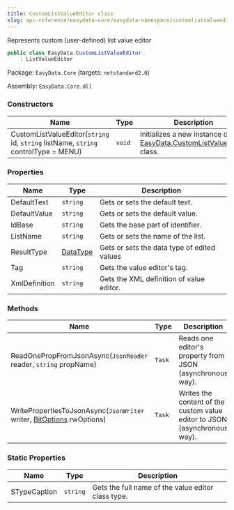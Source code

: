 ```yaml
---
title: CustomListValueEditor class
slug: api-reference/easydata-core/easydata-namespace/customlistvalueeditor-class
---
```

Represents custom (user-defined) list value editor
```csharp
public class EasyData.CustomListValueEditor
    : ListValueEditor

```
Package: `EasyData.Core` (targets: `netstandard2.0`)

Assembly: `EasyData.Core.dll`

### Constructors

| Name | Type | Description | 
| --- | --- | --- | 
| CustomListValueEditor(`string` id, `string` listName, `string` controlType = MENU) | `void` | Initializes a new instance of the [EasyData.CustomListValueEditor](/api-reference/easydata-core/easydata-namespace/customlistvalueeditor-class) class. | 


### Properties

| Name | Type | Description | 
| --- | --- | --- | 
| DefaultText | `string` | Gets or sets the default text. | 
| DefaultValue | `string` | Gets or sets the default value. | 
| IdBase | `string` | Gets the base part of identifier. | 
| ListName | `string` | Gets or sets the name of the list. | 
| ResultType | [DataType](/api-reference/easydata-core/easydata-namespace/datatype-enum) | Gets or sets the data type of edited values | 
| Tag | `string` | Gets the value editor's tag. | 
| XmlDefinition | `string` | Gets the XML definition of value editor. | 


### Methods

| Name | Type | Description | 
| --- | --- | --- | 
| ReadOnePropFromJsonAsync(`JsonReader` reader, `string` propName) | `Task` | Reads one editor's property from JSON (asynchronous way). | 
| WritePropertiesToJsonAsync(`JsonWriter` writer, [BitOptions](/api-reference/easydata-core/easydata-namespace/bitoptions-class) rwOptions) | `Task` | Writes the content of the custom value editor to JSON (asynchronous way). | 


### Static Properties

| Name | Type | Description | 
| --- | --- | --- | 
| STypeCaption | `string` | Gets the full name of the value editor class type. |